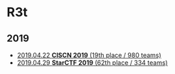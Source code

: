 # R3t

## 2019
* [2019.04.22 **CISCN 2019** (19th place / 980 teams)](CISCN-2019)
* [2019.04.29 **StarCTF 2019** (62th place / 334 teams)](Starctf-2019)